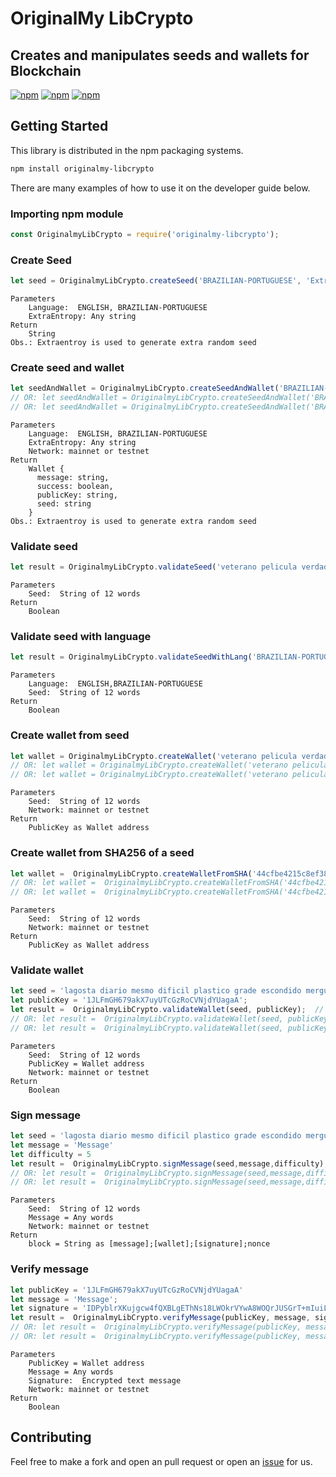 # OriginalMy LibCrypto

## Creates and manipulates seeds and wallets for Blockchain

[![npm](https://img.shields.io/npm/v/originalmy-libcrypto.svg)](https://www.npmjs.com/package/originalmy-libcrypto)
[![npm](https://img.shields.io/npm/dt/originalmy-libcrypto.svg)](https://www.npmjs.com/package/originalmy-libcrypto)
[![npm](https://img.shields.io/npm/l/originalmy-libcrypto.svg)](https://www.npmjs.com/package/originalmy-libcrypto)

## Getting Started

This library is distributed in the npm packaging systems.

```sh
npm install originalmy-libcrypto
```

There are many examples of how to use it on the developer guide below.

### Importing npm module

```javascript
const OriginalmyLibCrypto = require('originalmy-libcrypto');
```

### Create Seed

```javascript
let seed = OriginalmyLibCrypto.createSeed('BRAZILIAN-PORTUGUESE', 'ExtraEntropy');
```

```text
Parameters
    Language:  ENGLISH, BRAZILIAN-PORTUGUESE
    ExtraEntropy: Any string
Return
    String
Obs.: Extraentroy is used to generate extra random seed
```

### Create seed and wallet

```javascript
let seedAndWallet = OriginalmyLibCrypto.createSeedAndWallet('BRAZILIAN-PORTUGUESE', 'ExtraEntropy'); // MAINNET
// OR: let seedAndWallet = OriginalmyLibCrypto.createSeedAndWallet('BRAZILIAN-PORTUGUESE', 'ExtraEntropy', 'mainnet'); // MAINNET
// OR: let seedAndWallet = OriginalmyLibCrypto.createSeedAndWallet('BRAZILIAN-PORTUGUESE', 'ExtraEntropy', 'testnet'); // TESTNET
```

```text
Parameters
    Language:  ENGLISH, BRAZILIAN-PORTUGUESE
    ExtraEntropy: Any string
    Network: mainnet or testnet
Return
    Wallet {
      message: string,
      success: boolean,
      publicKey: string,
      seed: string
    }
Obs.: Extraentroy is used to generate extra random seed
```

### Validate seed

```javascript
let result = OriginalmyLibCrypto.validateSeed('veterano pelicula verdadeiro cambalhota curso poeta coisa balanco patife companhia governo regra');
```

```text
Parameters
    Seed:  String of 12 words
Return
    Boolean
```

### Validate seed with language

```javascript
let result = OriginalmyLibCrypto.validateSeedWithLang('BRAZILIAN-PORTUGUESE','veterano pelicula verdadeiro cambalhota curso poeta coisa balanco patife companhia governo regra');
```

```text
Parameters
    Language:  ENGLISH,BRAZILIAN-PORTUGUESE
    Seed:  String of 12 words
Return
    Boolean
```

### Create wallet from seed

```javascript
let wallet = OriginalmyLibCrypto.createWallet('veterano pelicula verdadeiro cambalhota curso poeta coisa balanco patife companhia governo regra'); // MAINNET
// OR: let wallet = OriginalmyLibCrypto.createWallet('veterano pelicula verdadeiro cambalhota curso poeta coisa balanco patife companhia governo regra', 'mainnet'); // MAINNET
// OR: let wallet = OriginalmyLibCrypto.createWallet('veterano pelicula verdadeiro cambalhota curso poeta coisa balanco patife companhia governo regra', 'testnet'); // TESTNET
```

```text
Parameters
    Seed:  String of 12 words
    Network: mainnet or testnet
Return
    PublicKey as Wallet address
```

### Create wallet from SHA256 of a seed

```javascript
let wallet =  OriginalmyLibCrypto.createWalletFromSHA('44cfbe4215c8ef38a2e02c2b1870d4d57902f78a581e5e3974b548ba90a7661b'); // MAINNET
// OR: let wallet =  OriginalmyLibCrypto.createWalletFromSHA('44cfbe4215c8ef38a2e02c2b1870d4d57902f78a581e5e3974b548ba90a7661b', 'mainnet'); // MAINNET
// OR: let wallet =  OriginalmyLibCrypto.createWalletFromSHA('44cfbe4215c8ef38a2e02c2b1870d4d57902f78a581e5e3974b548ba90a7661b', 'testnet'); // TESTNET
```

```text
Parameters
    Seed:  String of 12 words
    Network: mainnet or testnet
Return
    PublicKey as Wallet address
```

### Validate wallet

```javascript
let seed = 'lagosta diario mesmo dificil plastico grade escondido mergulho acolher remeter areia herdar';
let publicKey = '1JLFmGH679akX7uyUTcGzRoCVNjdYUagaA';
let result =  OriginalmyLibCrypto.validateWallet(seed, publicKey);  // MAINNET
// OR: let result =  OriginalmyLibCrypto.validateWallet(seed, publicKey, 'mainnet'); // MAINNET
// OR: let result =  OriginalmyLibCrypto.validateWallet(seed, publicKey, 'testnet'); // TESTNET
```

```text
Parameters
    Seed:  String of 12 words
    PublicKey = Wallet address
    Network: mainnet or testnet
Return
    Boolean
```

### Sign message

```javascript
let seed = 'lagosta diario mesmo dificil plastico grade escondido mergulho acolher remeter areia herdar';
let message = 'Message'
let difficulty = 5
let result =  OriginalmyLibCrypto.signMessage(seed,message,difficulty); // MAINNET
// OR: let result =  OriginalmyLibCrypto.signMessage(seed,message,difficulty, 'mainnet'); // MAINNET
// OR: let result =  OriginalmyLibCrypto.signMessage(seed,message,difficulty, 'testnet'); // TESTNET
```

```text
Parameters
    Seed:  String of 12 words
    Message = Any words
    Network: mainnet or testnet
Return
    block = String as [message];[wallet];[signature];nonce
```

### Verify message

```javascript
let publicKey = '1JLFmGH679akX7uyUTcGzRoCVNjdYUagaA'
let message = 'Message';
let signature = 'IDPyblrXKujgcw4fQXBLgEThNs18LWOkrVYwA8WOQrJUSGrT+mIuiL17aWm72GcMO4SsK24j/vZXl5mAj5tPQIc=';
let result =  OriginalmyLibCrypto.verifyMessage(publicKey, message, signature); // MAINNET
// OR: let result =  OriginalmyLibCrypto.verifyMessage(publicKey, message, signature, 'mainnet'); // MAINNET
// OR: let result =  OriginalmyLibCrypto.verifyMessage(publicKey, message, signature, 'testnet'); // TESTNET
```

```text
Parameters
    PublicKey = Wallet address
    Message = Any words
    Signature:  Encrypted text message
    Network: mainnet or testnet
Return
    Boolean
```

## Contributing

Feel free to make a fork and open an pull request or open an [issue](https://github.com/OriginalMy/originalmy-libcrypto/issues/new) for us.
